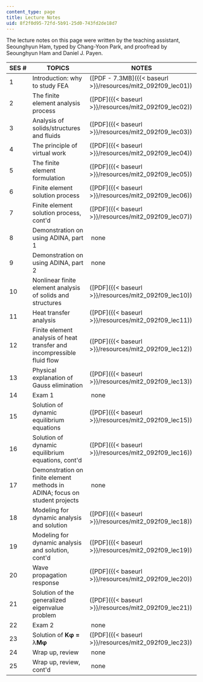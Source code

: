 ```yaml
---
content_type: page
title: Lecture Notes
uid: 8f2f0d95-72fd-5b91-25d0-743fd2de18d7
---
```


The lecture notes on this page were written by the teaching assistant, Seounghyun Ham, typed by Chang-Yoon Park, and proofread by Seounghyun Ham and Daniel J. Payen.

| SES # | TOPICS | NOTES |
| --- | --- | --- |
| 1 | Introduction: why to study FEA | ([PDF - 7.3MB]({{< baseurl >}}/resources/mit2_092f09_lec01)) |
| 2 | The finite element analysis process | ([PDF]({{< baseurl >}}/resources/mit2_092f09_lec02)) |
| 3 | Analysis of solids/structures and fluids | ([PDF]({{< baseurl >}}/resources/mit2_092f09_lec03)) |
| 4 | The principle of virtual work | ([PDF]({{< baseurl >}}/resources/mit2_092f09_lec04)) |
| 5 | The finite element formulation | ([PDF]({{< baseurl >}}/resources/mit2_092f09_lec05)) |
| 6 | Finite element solution process | ([PDF]({{< baseurl >}}/resources/mit2_092f09_lec06)) |
| 7 | Finite element solution process, cont'd | ([PDF]({{< baseurl >}}/resources/mit2_092f09_lec07)) |
| 8 | Demonstration on using ADINA, part 1 |  none |
| 9 | Demonstration on using ADINA, part 2 |  none |
| 10 | Nonlinear finite element analysis of solids and structures | ([PDF]({{< baseurl >}}/resources/mit2_092f09_lec10)) |
| 11 | Heat transfer analysis | ([PDF]({{< baseurl >}}/resources/mit2_092f09_lec11)) |
| 12 | Finite element analysis of heat transfer and incompressible fluid flow | ([PDF]({{< baseurl >}}/resources/mit2_092f09_lec12)) |
| 13 | Physical explanation of Gauss elimination | ([PDF]({{< baseurl >}}/resources/mit2_092f09_lec13)) |
| 14 | Exam 1 |  none |
| 15 | Solution of dynamic equilibrium equations | ([PDF]({{< baseurl >}}/resources/mit2_092f09_lec15)) |
| 16 | Solution of dynamic equilibrium equations, cont'd | ([PDF]({{< baseurl >}}/resources/mit2_092f09_lec16)) |
| 17 | Demonstration on finite element methods in ADINA; focus on student projects |  none |
| 18 | Modeling for dynamic analysis and solution | ([PDF]({{< baseurl >}}/resources/mit2_092f09_lec18)) |
| 19 | Modeling for dynamic analysis and solution, cont'd | ([PDF]({{< baseurl >}}/resources/mit2_092f09_lec19)) |
| 20 | Wave propagation response | ([PDF]({{< baseurl >}}/resources/mit2_092f09_lec20)) |
| 21 | Solution of the generalized eigenvalue problem | ([PDF]({{< baseurl >}}/resources/mit2_092f09_lec21)) |
| 22 | Exam 2 |  none |
| 23 | Solution of **Kφ =** λ**Mφ** | ([PDF]({{< baseurl >}}/resources/mit2_092f09_lec23)) |
| 24 | Wrap up, review |  none |
| 25 | Wrap up, review, cont'd |  none